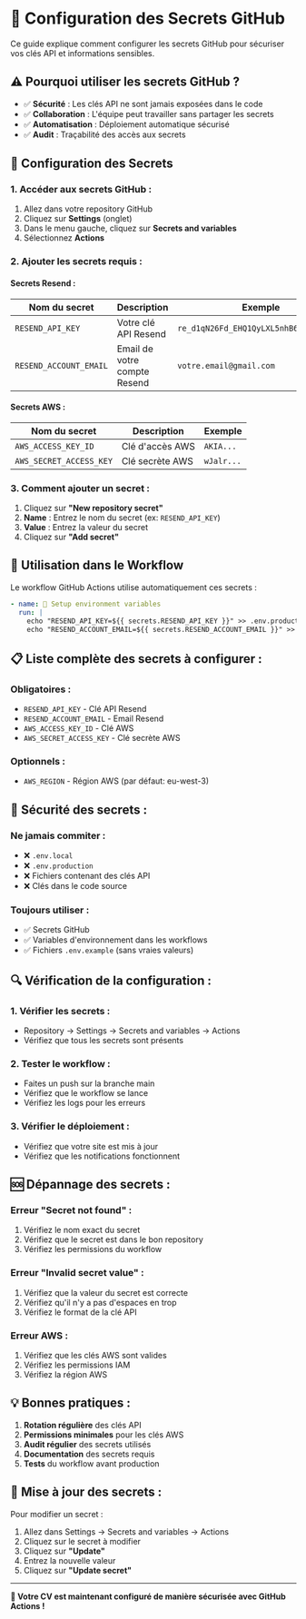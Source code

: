 # 🔐 Configuration des Secrets GitHub

Ce guide explique comment configurer les secrets GitHub pour sécuriser vos clés API et informations sensibles.

## ⚠️ **Pourquoi utiliser les secrets GitHub ?**

- ✅ **Sécurité** : Les clés API ne sont jamais exposées dans le code
- ✅ **Collaboration** : L'équipe peut travailler sans partager les secrets
- ✅ **Automatisation** : Déploiement automatique sécurisé
- ✅ **Audit** : Traçabilité des accès aux secrets

## 🚀 **Configuration des Secrets**

### 1. **Accéder aux secrets GitHub :**
1. Allez dans votre repository GitHub
2. Cliquez sur **Settings** (onglet)
3. Dans le menu gauche, cliquez sur **Secrets and variables**
4. Sélectionnez **Actions**

### 2. **Ajouter les secrets requis :**

#### **Secrets Resend :**
| Nom du secret | Description | Exemple |
|---------------|-------------|---------|
| `RESEND_API_KEY` | Votre clé API Resend | `re_d1qN26Fd_EHQ1QyLXL5nhB6wAwt7jMjxa` |
| `RESEND_ACCOUNT_EMAIL` | Email de votre compte Resend | `votre.email@gmail.com` |

#### **Secrets AWS :**
| Nom du secret | Description | Exemple |
|---------------|-------------|---------|
| `AWS_ACCESS_KEY_ID` | Clé d'accès AWS | `AKIA...` |
| `AWS_SECRET_ACCESS_KEY` | Clé secrète AWS | `wJalr...` |

### 3. **Comment ajouter un secret :**
1. Cliquez sur **"New repository secret"**
2. **Name** : Entrez le nom du secret (ex: `RESEND_API_KEY`)
3. **Value** : Entrez la valeur du secret
4. Cliquez sur **"Add secret"**

## 🔧 **Utilisation dans le Workflow**

Le workflow GitHub Actions utilise automatiquement ces secrets :

```yaml
- name: 🔧 Setup environment variables
  run: |
    echo "RESEND_API_KEY=${{ secrets.RESEND_API_KEY }}" >> .env.production
    echo "RESEND_ACCOUNT_EMAIL=${{ secrets.RESEND_ACCOUNT_EMAIL }}" >> .env.production
```

## 📋 **Liste complète des secrets à configurer :**

### **Obligatoires :**
- `RESEND_API_KEY` - Clé API Resend
- `RESEND_ACCOUNT_EMAIL` - Email Resend
- `AWS_ACCESS_KEY_ID` - Clé AWS
- `AWS_SECRET_ACCESS_KEY` - Clé secrète AWS

### **Optionnels :**
- `AWS_REGION` - Région AWS (par défaut: eu-west-3)

## 🚨 **Sécurité des secrets :**

### **Ne jamais commiter :**
- ❌ `.env.local`
- ❌ `.env.production`
- ❌ Fichiers contenant des clés API
- ❌ Clés dans le code source

### **Toujours utiliser :**
- ✅ Secrets GitHub
- ✅ Variables d'environnement dans les workflows
- ✅ Fichiers `.env.example` (sans vraies valeurs)

## 🔍 **Vérification de la configuration :**

### 1. **Vérifier les secrets :**
- Repository → Settings → Secrets and variables → Actions
- Vérifiez que tous les secrets sont présents

### 2. **Tester le workflow :**
- Faites un push sur la branche main
- Vérifiez que le workflow se lance
- Vérifiez les logs pour les erreurs

### 3. **Vérifier le déploiement :**
- Vérifiez que votre site est mis à jour
- Vérifiez que les notifications fonctionnent

## 🆘 **Dépannage des secrets :**

### **Erreur "Secret not found" :**
1. Vérifiez le nom exact du secret
2. Vérifiez que le secret est dans le bon repository
3. Vérifiez les permissions du workflow

### **Erreur "Invalid secret value" :**
1. Vérifiez que la valeur du secret est correcte
2. Vérifiez qu'il n'y a pas d'espaces en trop
3. Vérifiez le format de la clé API

### **Erreur AWS :**
1. Vérifiez que les clés AWS sont valides
2. Vérifiez les permissions IAM
3. Vérifiez la région AWS

## 💡 **Bonnes pratiques :**

1. **Rotation régulière** des clés API
2. **Permissions minimales** pour les clés AWS
3. **Audit régulier** des secrets utilisés
4. **Documentation** des secrets requis
5. **Tests** du workflow avant production

## 🔄 **Mise à jour des secrets :**

Pour modifier un secret :
1. Allez dans Settings → Secrets and variables → Actions
2. Cliquez sur le secret à modifier
3. Cliquez sur **"Update"**
4. Entrez la nouvelle valeur
5. Cliquez sur **"Update secret"**

---

**🎯 Votre CV est maintenant configuré de manière sécurisée avec GitHub Actions !**
